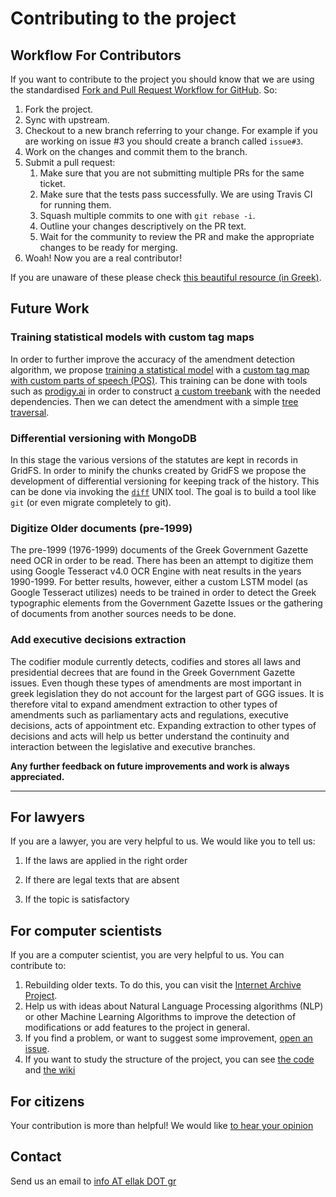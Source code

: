 # Contributing to the project

## Workflow For Contributors

If you want to contribute to the project you should know that we are using the standardised [Fork and Pull Request Workflow for GitHub](https://gist.github.com/Chaser324/ce0505fbed06b947d962). So:

1. Fork the project.
2. Sync with upstream.
3. Checkout to a new branch referring to your change. For example if you are working on issue #3 you should create a branch called `issue#3`.
4. Work on the changes and commit them to the branch.
5. Submit a pull request:
   1. Make sure that you are not submitting multiple PRs for the same ticket.
   2. Make sure that the tests pass successfully. We are using Travis CI for running them. 
   3. Squash multiple commits to one with `git rebase -i`.
   4. Outline your changes descriptively on the PR text. 
   5. Wait for the community to review the PR and make the appropriate changes to be ready for merging.
6. Woah! Now you are a real contributor! 

If you are unaware of these please check [this beautiful resource (in Greek)](http://git-class.gr/).



## Future Work

### Training statistical models with custom tag maps

In order to further improve the accuracy of the amendment detection algorithm, we propose [training a statistical model](https://spacy.io/usage/training) with a [custom tag map with custom parts of speech (POS)](https://spacy.io/api/tagger). This training can be done with tools such as [prodigy.ai](https://spacy.io/api/tagger) in order to construct [a custom treebank](https://github.com/papachristoumarios/UD_Greek-GDT) with the needed dependencies. Then we can detect the amendment with a simple [tree traversal](https://en.wikipedia.org/wiki/Tree_traversal). 

### Differential versioning with MongoDB

In this stage the various versions of the statutes are kept in records in GridFS. In order to minify the chunks created by GridFS we propose the development of differential versioning for keeping track of the history. This can be done via invoking the [`diff`](https://en.wikipedia.org/wiki/Diff) UNIX tool. The goal is to build a tool like `git` (or even migrate completely to git).

### Digitize Older documents (pre-1999)

The pre-1999 (1976-1999) documents of the Greek Government Gazette need OCR in order to be read. There has been an attempt to digitize them using Google Tesseract v4.0 OCR Engine with neat results in the years 1990-1999. For better results, however, either a custom LSTM model (as Google Tesseract utilizes) needs to be trained in order to detect the Greek typographic elements from the Government Gazette Issues or the gathering of documents from another sources needs to be done.

### Add executive decisions extraction

The codifier module currently detects, codifies and stores all laws and presidential decrees that are found in the Greek Government Gazette issues. Even though these types of amendments are most important in greek legislation they do not account for the largest part of GGG issues. It is therefore vital to expand amendment extraction to other types of amendments such as parliamentary acts and regulations, executive decisions, acts of appointment etc. Expanding extraction to other types of decisions and acts will help us better understand the continuity and interaction between the legislative and executive branches.


**Any further feedback on future improvements and work is always appreciated.**

---

## For lawyers

If you are a lawyer, you are very helpful to us. We would like you to tell us:

1. If the laws are applied in the right order

2. If there are legal texts that are absent

3. If the topic is satisfactory   

## For computer scientists

If you are a computer scientist, you are very helpful to us. You can contribute to:

1. Rebuilding older texts. To do this, you can visit the [Internet Archive Project](https://archive.org/details/GreekGovernmentGazette). 
2. Help us with ideas about Natural Language Processing algorithms (NLP) or other Machine Learning Algorithms to improve the detection of modifications or add features to the project in general.
3. If you find a problem, or want to suggest some improvement, [open an issue](https://github.com/eellak/gsoc2018-3gm/issues).
4. If you want to study the structure of the project, you can see [the code](https://github.com/eellak/gsoc2018-3gm) and [the wiki](https://github.com/eellak/gsoc2018-3gm/wiki)

## For citizens

Your contribution is more than helpful! We would like [to hear your opinion](#Contact)

## Contact

Send us an email to [info AT ellak DOT gr](mailto:info@ellak.gr)
